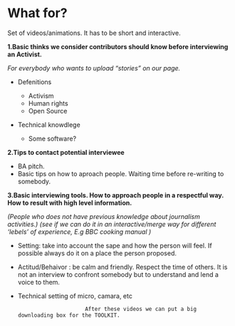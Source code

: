 
# What for?

Set of videos/animations. It has to be short and interactive. 

**1.Basic thinks we consider contributors should know before interviewing an Activist.**

_For everybody who wants to upload “stories” on our page._


* Defenitions
  * Activism 
  * Human rights 
  * Open Source 
  
* Technical knowdlege 
  * Some software? 

**2.Tips to contact potential interviewee**

* BA pitch. 
* Basic tips on how to aproach people. Waiting time before re-writing to somebody. 
  
**3.Basic interviewing tools. How to approach people in a respectful way. How to result with high level information.**

_(People who does not have previous knowledge about journalism activities.)_
_(see if we can do it in an interactive/merge way for different ‘lebels’ of experience, E.g BBC cooking manual )_

* Setting: take into account the sape and how the person will feel. If possible always do it on a place the person proposed. 

* Actitud/Behaivor : be calm and friendly. Respect the time of others. It is not an interview to confront somebody but to understand and lend a voice to them. 

* Technical setting of micro, camara, etc 





                           After these videos we can put a big downloading box for the TOOLKIT. 
